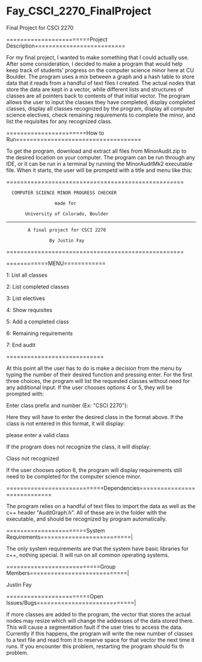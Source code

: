 # Fay_CSCI_2270_FinalProject
Final Project for CSCI 2270

========================Project Description==========================

For my final project, I wanted to make something that I could actually use. After some consideration, I decided to make a program that would help keep track of students' progress on the computer science minor here at CU Boulder. The program uses a mix between a graph and a hash table to store data that it reads from a handful of text files I created. The actual nodes that store the data are kept in a vector, while different lists and structures of classes are all pointers back to contents of that initial vector. The program allows the user to input the classes they have completed, display completed classes, display all classes recognized by the program, display all computer science electives, check remaining requirements to complete the minor, and list the requisites for any recognized class.

=======================How to Run====================================

To get the program, download and extract all files from MinorAudit.zip to the desired location on your computer. The program can be run through any IDE, or it can be run in a terminal by running the MinorAuditMk2 executable file. When it starts, the user will be prompetd with a title and menu like this:


===================================================

      COMPUTER SCIENCE MINOR PROGRESS CHECKER

                      made for

           University of Colorado, Boulder

___________________________________________________



            A final project for CSCI 2270

                    By Justin Fay

===================================================



============MENU============

1: List all classes

2: List completed classes

3: List electives

4: Show requisites

5: Add a completed class

6: Remaining requirements

7: End audit

============================

At this point all the user has to do is make a decision from the menu by typing the number of their desired function and pressing enter. For the first three choices, the program will list the requested classes without need for any additional input.
If the user chooses options 4 or 5, they will be prompted with:


Enter class prefix and number (Ex: "CSCI 2270"):

Here they will have to enter the desired class in the format above. If the class is not entered in this format, it will display:


please enter a valid class

If the program does not recognize the class, it will display:


Class not recognized

If the user chooses option 6, the program will display requirements still need to be completed for the computer science minor.

============================Dependencies=============================

The program relies on a handful of text files to import the data as well as the c++ header "AuditGraph.h". All of these are in the folder with the executable, and should be recognized by program automatically.

=======================System Requirements==========================|

The only system requirements are that the system have basic libraries for c++, nothing special. It will run on all common operating systems.

===========================Group Members============================|

Justin Fay

========================Open Issues/Bugs============================|

If more classes are added to the program, the vector that stores the actual nodes may resize which will change the addresses of the data stored there. This will cause a segmentation fault if the user tries to access the data. Currently if this happens, the program will write the new number of classes to a text file and read from it to reserve space for that vector the next time it runs. If you encounter this problem, restarting the program should fix th problem.